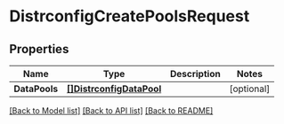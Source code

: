 # DistrconfigCreatePoolsRequest

## Properties

Name | Type | Description | Notes
------------ | ------------- | ------------- | -------------
**DataPools** | [**[]DistrconfigDataPool**](distrconfigDataPool.md) |  | [optional] 

[[Back to Model list]](../README.md#documentation-for-models) [[Back to API list]](../README.md#documentation-for-api-endpoints) [[Back to README]](../README.md)


